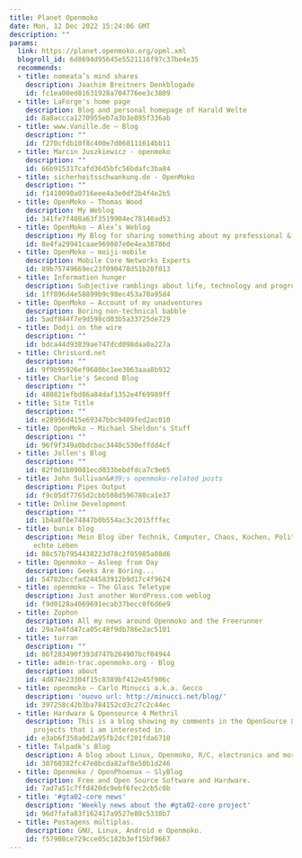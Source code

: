 ```yaml
---
title: Planet Openmoko
date: Mon, 12 Dec 2022 15:24:06 GMT
description: ""
params:
  link: https://planet.openmoko.org/opml.xml
  blogroll_id: 6d8694d95645e5521116f97c37be4e35
  recommends:
  - title: nomeata’s mind shares
    description: Joachim Breitners Denkblogade
    id: fc1ea00ed81631928a704776ee3c3809
  - title: LaForge's home page
    description: Blog and personal homepage of Harald Welte
    id: 8a8accca1270955eb7a3b3e895f336ab
  - title: www.Vanille.de – Blog
    description: ""
    id: f270cfdb10f8c400e7d068111614bb11
  - title: Marcin Juszkiewicz - openmoko
    description: ""
    id: 66b915317cafd36d5bfc56bdafc3ba84
  - title: sicherheitsschwankung.de - OpenMoko
    description: ""
    id: f1410090a0716eee4a3e0df2b4f4e2b5
  - title: OpenMoko – Thomas Wood
    description: My Weblog
    id: 341fe7f408a63f3519904ec78140ad53
  - title: OpenMoko – Alex’s Weblog
    description: My Blog for sharing something about my prefessional & personal
    id: 8e4fa29941caae969087e0e4ea38786d
  - title: OpenMoko – moiji-mobile
    description: Mobile Core Networks Experts
    id: 89b75749669ec23f090478d51b20f013
  - title: Information hunger
    description: Subjective ramblings about life, technology and progress
    id: 1ff896d4e58899b9c98ec453a70a95d4
  - title: OpenMoko – Account of my unadventures
    description: Boring non-technical babble
    id: 5adf844f7e9d598cd03b5a33725de729
  - title: Dodji on the wire
    description: ""
    id: bdca44d93839ae747dcd098daa0a227a
  - title: ChrisLord.net
    description: ""
    id: 9f9b95926ef9680bc1ee3063aaa8b932
  - title: Charlie's Second Blog
    description: ""
    id: 480821efbd86a84daf1352e4f69989ff
  - title: Site Title
    description: ""
    id: e28956d415e69347bbc9409fed2ac010
  - title: OpenMoko – Michael Sheldon's Stuff
    description: ""
    id: 96f9f349a0bdcbac3440c530effdd4cf
  - title: Jollen's Blog
    description: ""
    id: 82f0d1b89081ecd033bebdfdca7c9e65
  - title: John Sullivan&#39;s openmoko-related posts
    description: Pipes Output
    id: f9c05df7765d2cbb508d596780ca1e37
  - title: Online Development
    description: ""
    id: 1b4a8f8e74847b0b554ac3c2015fffec
  - title: bunix blog
    description: Mein Blog über Technik, Computer, Chaos, Kochen, Politik und das
      echte Leben
    id: 08c57b7954438223d78c2f05985a08d6
  - title: Openmoko – Asleep from Day
    description: Geeks Are Boring...
    id: 54782bccfad244583912b9d17c4f9624
  - title: openmoko – The Glass Teletype
    description: Just another WordPress.com weblog
    id: f9d0128a4069691ecab37becc0f6d6e9
  - title: Zophon
    description: All my news around Openmoko and the Freerunner
    id: 29a7e4fd47ca05c48f9db786e2ac5101
  - title: turran
    description: ""
    id: 86f283490f393d747b264907bcf04944
  - title: admin-trac.openmoko.org - Blog
    description: about
    id: 4d874e23304f15c8389bf412e45f906c
  - title: openmoko – Carlo Minucci a.k.a. Gecco
    description: 'nuovo url: http://minucci.net/blog/'
    id: 397258c42b3ba784152cd3c27c2c44ec
  - title: Hardware & Opensource 4 Methril
    description: This is a blog showing my comments in the OpenSource & Hardware related
      projects that i am interested in.
    id: e3ab6f350a0d2a95fb2dcf201fda6710
  - title: Talpadk’s Blog
    description: A blog about Linux, Openmoko, R/C, electronics and more
    id: 30760382fc47e8bcda82af8e50b1d246
  - title: Openmoko / OpenPhoenux – SlyBlog
    description: Free and Open Source Software and Hardware.
    id: 7ad7a51c7ffd420dc9ebf6fec2cb5c0b
  - title: '#gta02-core news'
    description: 'Weekly news about the #gta02-core project'
    id: 96d7fafa83f162417a9527e80c5338b7
  - title: Postagens múltiplas.
    description: GNU, Linux, Android e Openmoko.
    id: f57908ce729cce05c182b3ef15bf9667
---
```

